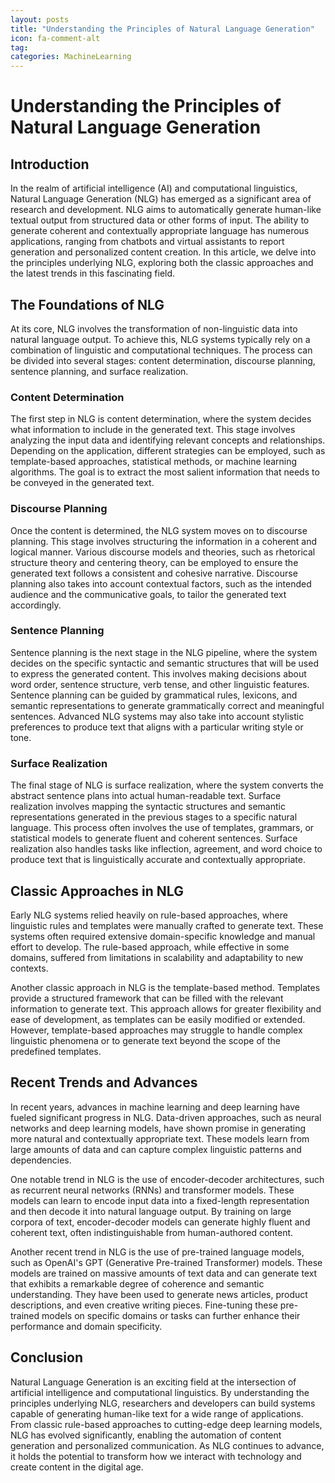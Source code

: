```yaml
---
layout: posts
title: "Understanding the Principles of Natural Language Generation"
icon: fa-comment-alt
tag:      
categories: MachineLearning
---
```



# Understanding the Principles of Natural Language Generation

## Introduction

In the realm of artificial intelligence (AI) and computational linguistics, Natural Language Generation (NLG) has emerged as a significant area of research and development. NLG aims to automatically generate human-like textual output from structured data or other forms of input. The ability to generate coherent and contextually appropriate language has numerous applications, ranging from chatbots and virtual assistants to report generation and personalized content creation. In this article, we delve into the principles underlying NLG, exploring both the classic approaches and the latest trends in this fascinating field.

## The Foundations of NLG

At its core, NLG involves the transformation of non-linguistic data into natural language output. To achieve this, NLG systems typically rely on a combination of linguistic and computational techniques. The process can be divided into several stages: content determination, discourse planning, sentence planning, and surface realization.

### Content Determination

The first step in NLG is content determination, where the system decides what information to include in the generated text. This stage involves analyzing the input data and identifying relevant concepts and relationships. Depending on the application, different strategies can be employed, such as template-based approaches, statistical methods, or machine learning algorithms. The goal is to extract the most salient information that needs to be conveyed in the generated text.

### Discourse Planning

Once the content is determined, the NLG system moves on to discourse planning. This stage involves structuring the information in a coherent and logical manner. Various discourse models and theories, such as rhetorical structure theory and centering theory, can be employed to ensure the generated text follows a consistent and cohesive narrative. Discourse planning also takes into account contextual factors, such as the intended audience and the communicative goals, to tailor the generated text accordingly.

### Sentence Planning

Sentence planning is the next stage in the NLG pipeline, where the system decides on the specific syntactic and semantic structures that will be used to express the generated content. This involves making decisions about word order, sentence structure, verb tense, and other linguistic features. Sentence planning can be guided by grammatical rules, lexicons, and semantic representations to generate grammatically correct and meaningful sentences. Advanced NLG systems may also take into account stylistic preferences to produce text that aligns with a particular writing style or tone.

### Surface Realization

The final stage of NLG is surface realization, where the system converts the abstract sentence plans into actual human-readable text. Surface realization involves mapping the syntactic structures and semantic representations generated in the previous stages to a specific natural language. This process often involves the use of templates, grammars, or statistical models to generate fluent and coherent sentences. Surface realization also handles tasks like inflection, agreement, and word choice to produce text that is linguistically accurate and contextually appropriate.

## Classic Approaches in NLG

Early NLG systems relied heavily on rule-based approaches, where linguistic rules and templates were manually crafted to generate text. These systems often required extensive domain-specific knowledge and manual effort to develop. The rule-based approach, while effective in some domains, suffered from limitations in scalability and adaptability to new contexts.

Another classic approach in NLG is the template-based method. Templates provide a structured framework that can be filled with the relevant information to generate text. This approach allows for greater flexibility and ease of development, as templates can be easily modified or extended. However, template-based approaches may struggle to handle complex linguistic phenomena or to generate text beyond the scope of the predefined templates.

## Recent Trends and Advances

In recent years, advances in machine learning and deep learning have fueled significant progress in NLG. Data-driven approaches, such as neural networks and deep learning models, have shown promise in generating more natural and contextually appropriate text. These models learn from large amounts of data and can capture complex linguistic patterns and dependencies.

One notable trend in NLG is the use of encoder-decoder architectures, such as recurrent neural networks (RNNs) and transformer models. These models can learn to encode input data into a fixed-length representation and then decode it into natural language output. By training on large corpora of text, encoder-decoder models can generate highly fluent and coherent text, often indistinguishable from human-authored content.

Another recent trend in NLG is the use of pre-trained language models, such as OpenAI's GPT (Generative Pre-trained Transformer) models. These models are trained on massive amounts of text data and can generate text that exhibits a remarkable degree of coherence and semantic understanding. They have been used to generate news articles, product descriptions, and even creative writing pieces. Fine-tuning these pre-trained models on specific domains or tasks can further enhance their performance and domain specificity.

## Conclusion

Natural Language Generation is an exciting field at the intersection of artificial intelligence and computational linguistics. By understanding the principles underlying NLG, researchers and developers can build systems capable of generating human-like text for a wide range of applications. From classic rule-based approaches to cutting-edge deep learning models, NLG has evolved significantly, enabling the automation of content generation and personalized communication. As NLG continues to advance, it holds the potential to transform how we interact with technology and create content in the digital age.